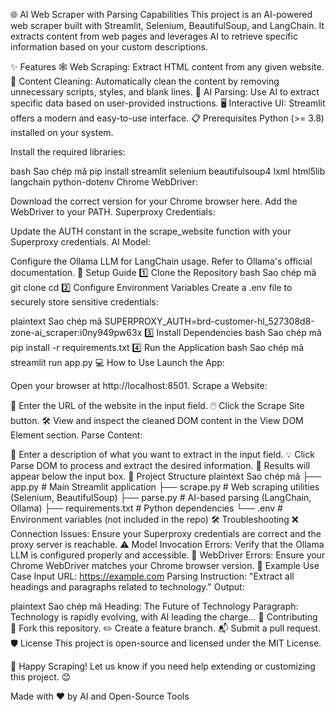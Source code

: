 🌐 AI Web Scraper with Parsing Capabilities
This project is an AI-powered web scraper built with Streamlit, Selenium, BeautifulSoup, and LangChain. It extracts content from web pages and leverages AI to retrieve specific information based on your custom descriptions.

✨ Features
🕸️ Web Scraping: Extract HTML content from any given website.
🧹 Content Cleaning: Automatically clean the content by removing unnecessary scripts, styles, and blank lines.
🤖 AI Parsing: Use AI to extract specific data based on user-provided instructions.
🖥️ Interactive UI: Streamlit offers a modern and easy-to-use interface.
📋 Prerequisites
Python (>= 3.8) installed on your system.

Install the required libraries:

bash
Sao chép mã
pip install streamlit selenium beautifulsoup4 lxml html5lib langchain python-dotenv
Chrome WebDriver:

Download the correct version for your Chrome browser here.
Add the WebDriver to your PATH.
Superproxy Credentials:

Update the AUTH constant in the scrape_website function with your Superproxy credentials.
AI Model:

Configure the Ollama LLM for LangChain usage. Refer to Ollama's official documentation.
🚀 Setup Guide
1️⃣ Clone the Repository
bash
Sao chép mã
git clone <repository-url>
cd <repository-folder>
2️⃣ Configure Environment Variables
Create a .env file to securely store sensitive credentials:

plaintext
Sao chép mã
SUPERPROXY_AUTH=brd-customer-hl_527308d8-zone-ai_scraper:i0ny949pw63x
3️⃣ Install Dependencies
bash
Sao chép mã
pip install -r requirements.txt
4️⃣ Run the Application
bash
Sao chép mã
streamlit run app.py
💻 How to Use
Launch the App:

Open your browser at http://localhost:8501.
Scrape a Website:

🔗 Enter the URL of the website in the input field.
🖱️ Click the Scrape Site button.
🛠️ View and inspect the cleaned DOM content in the View DOM Element section.
Parse Content:

📝 Enter a description of what you want to extract in the input field.
💡 Click Parse DOM to process and extract the desired information.
📄 Results will appear below the input box.
📁 Project Structure
plaintext
Sao chép mã
├── app.py                     # Main Streamlit application
├── scrape.py                  # Web scraping utilities (Selenium, BeautifulSoup)
├── parse.py                   # AI-based parsing (LangChain, Ollama)
├── requirements.txt           # Python dependencies
└── .env                       # Environment variables (not included in the repo)
🛠️ Troubleshooting
❌ Connection Issues:
Ensure your Superproxy credentials are correct and the proxy server is reachable.
⚠️ Model Invocation Errors:
Verify that the Ollama LLM is configured properly and accessible.
🛑 WebDriver Errors:
Ensure your Chrome WebDriver matches your Chrome browser version.
📖 Example Use Case
Input URL: https://example.com
Parsing Instruction: "Extract all headings and paragraphs related to technology."
Output:

plaintext
Sao chép mã
Heading: The Future of Technology
Paragraph: Technology is rapidly evolving, with AI leading the charge...
🤝 Contributing
🌟 Fork this repository.
✏️ Create a feature branch.
📬 Submit a pull request.
🛡️ License
This project is open-source and licensed under the MIT License.

🎉 Happy Scraping! Let us know if you need help extending or customizing this project. 😊

Made with ❤️ by AI and Open-Source Tools
